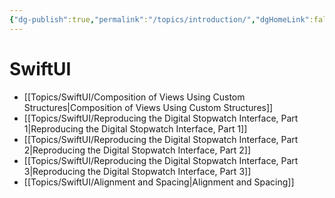```yaml
---
{"dg-publish":true,"permalink":"/topics/introduction/","dgHomeLink":false}
---
```


# SwiftUI
- [[Topics/SwiftUI/Composition of Views Using Custom Structures\|Composition of Views Using Custom Structures]]
- [[Topics/SwiftUI/Reproducing the Digital Stopwatch Interface, Part 1\|Reproducing the Digital Stopwatch Interface, Part 1]]
- [[Topics/SwiftUI/Reproducing the Digital Stopwatch Interface, Part 2\|Reproducing the Digital Stopwatch Interface, Part 2]]
- [[Topics/SwiftUI/Reproducing the Digital Stopwatch Interface, Part 3\|Reproducing the Digital Stopwatch Interface, Part 3]]
- [[Topics/SwiftUI/Alignment and Spacing\|Alignment and Spacing]]